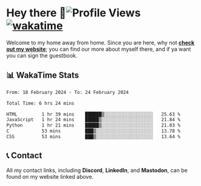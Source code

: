 # Hey there :wave:![Profile Views](https://komarev.com/ghpvc/?username=skifli) [![wakatime](https://wakatime.com/badge/user/b4317b02-0c6d-457b-82a4-a448b8a8d1df.svg)](https://wakatime.com/@b4317b02-0c6d-457b-82a4-a448b8a8d1df)

Welcome to my home away from home. Since you are here, why not [**check out my website**](https://skifli.pages.dev); you can find our more about myself there, and if ya want you can sign the guestbook.

## 📊 WakaTime Stats

<!--START_SECTION:waka-->

```txt
From: 18 February 2024 - To: 24 February 2024

Total Time: 6 hrs 24 mins

HTML         1 hr 39 mins    ██████▒░░░░░░░░░░░░░░░░░░   25.63 %
JavaScript   1 hr 24 mins    █████▒░░░░░░░░░░░░░░░░░░░   21.84 %
Python       1 hr 21 mins    █████▒░░░░░░░░░░░░░░░░░░░   21.03 %
C            53 mins         ███▒░░░░░░░░░░░░░░░░░░░░░   13.78 %
CSS          53 mins         ███▒░░░░░░░░░░░░░░░░░░░░░   13.64 %
```

<!--END_SECTION:waka-->

## 📞 Contact

All my contact links, including **Discord**, **LinkedIn**, and **Mastodon**, can be found on my website linked above.

